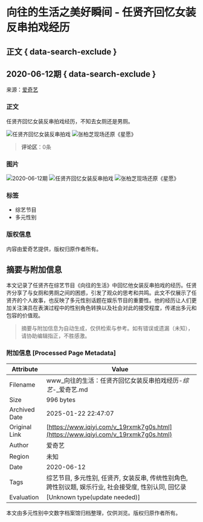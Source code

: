 # 向往的生活之美好瞬间 - 任贤齐回忆女装反串拍戏经历

## 正文 { data-search-exclude }


## 2020-06-12期 { data-search-exclude }

来源：[爱奇艺](https://iqiyi.com/a_19rrhlpth5.html)

### 正文

任贤齐回忆女装反串拍戏经历，不知去女厕还是男厕。

![任贤齐回忆女装反串拍戏](https://www.iqiyipic.com/lequ/20220727/4a7cfd6ca50a42f280aab45f9bb637f9.png)
![张柏芝现场还原《星愿》](https://www.iqiyipic.com/lequ/20220727/e66106a048c44826bbd6d260b316e5bb.png)

> **评论区**：0条

### 图片

![2020-06-12期](https://pic0.iqiyipic.com/image/20200612/b5/94/v_149707748_m_601_160_90.jpg)
![任贤齐回忆女装反串拍戏](https://pic7.iqiyipic.com/image/20200612/47/18/v_149707862_m_601_160_90.jpg)
![张柏芝现场还原《星愿》](https://pic3.iqiyipic.com/image/20200612/c2/89/v_149708010_m_601_160_90.jpg)

### 标签
- 综艺节目
- 多元性别

### 版权信息
内容由爱奇艺提供，版权归原作者所有。
<!-- tcd_original_link https://www.iqiyi.com/v_19rxmk7g0s.html -->


## 摘要与附加信息

<!-- tcd_abstract -->
本文记录了任贤齐在综艺节目《向往的生活》中回忆他女装反串拍戏的经历。任贤齐分享了与女厕和男厕之间的困惑，引发了观众的思考和共鸣。此文不仅展示了任贤齐的个人故事，也反映了多元性别话题在娱乐节目的重要性。他的经历让人们更加关注演员在表演过程中的性别角色转换以及社会对此的接受程度，传递出多元和包容的价值观。
<!-- tcd_abstract_end -->

> 摘要与附加信息为自动生成，仅供检索与参考。如有错误或遗漏（未知），请协助编辑指正，不胜感激。

### 附加信息 [Processed Page Metadata]

| Attribute       | Value                                  |
|-----------------|----------------------------------------|
| Filename        | www_向往的生活：任贤齐回忆女装反串拍戏经历-_综艺_-_爱奇艺.md                             |
| Size            | 996 bytes                           |
| Archived Date   | 2025-01-22 22:47:07                             |
| Original Link   | [https://www.iqiyi.com/v_19rxmk7g0s.html](https://www.iqiyi.com/v_19rxmk7g0s.html)                       |
| Author          | 爱奇艺                               |
| Region          | 未知                               |
| Date            | 2020-06-12                                 |
| Tags            | 综艺节目, 多元性别, 任贤齐, 女装反串, 传统性别角色, 跨性别议题, 娱乐行业, 社会接受度, 性别认同, 回忆录                                 |
| Evaluation            | [Unknown type(update needed)]                                 |
<!-- tcd_table_end -->

本文由多元性别中文数字档案馆归档整理，仅供浏览。版权归原作者所有。
